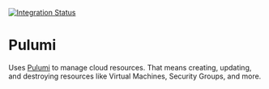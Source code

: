 [![Integration Status](https://github.com/jhburns/ExperienceCapture/workflows/Pulumi/badge.svg)](https://github.com/jhburns/ExperienceCapture/actions?query=workflow%3A%22Pulumi%22)

# Pulumi

Uses [Pulumi](https://www.pulumi.com/docs/intro/languages/dotnet/) to manage cloud resources. That means creating, updating, and destroying resources like Virtual Machines, Security Groups, and more.